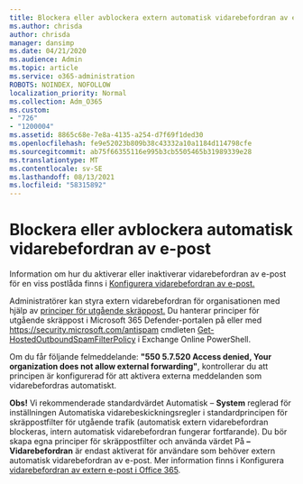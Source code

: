 ```yaml
---
title: Blockera eller avblockera extern automatisk vidarebefordran av e-post
ms.author: chrisda
author: chrisda
manager: dansimp
ms.date: 04/21/2020
ms.audience: Admin
ms.topic: article
ms.service: o365-administration
ROBOTS: NOINDEX, NOFOLLOW
localization_priority: Normal
ms.collection: Adm_O365
ms.custom:
- "726"
- "1200004"
ms.assetid: 8865c68e-7e8a-4135-a254-d7f69f1ded30
ms.openlocfilehash: fe9e52023b809b38c43332a10a1184d114798cfe
ms.sourcegitcommit: ab75f66355116e995b3cb5505465b31989339e28
ms.translationtype: MT
ms.contentlocale: sv-SE
ms.lasthandoff: 08/13/2021
ms.locfileid: "58315892"
---
```

# <a name="block-or-unblock-eternal-automatic-email-forwarding"></a>Blockera eller avblockera automatisk vidarebefordran av e-post

Information om hur du aktiverar eller inaktiverar vidarebefordran av e-post för en viss postlåda finns i [Konfigurera vidarebefordran av e-post.](https://docs.microsoft.com/microsoft-365/admin/email/configure-email-forwarding)

Administratörer kan styra extern vidarebefordran för organisationen med hjälp av [principer för utgående skräppost.](https://docs.microsoft.com/microsoft-365/security/office-365-security/configure-the-outbound-spam-policy) Du hanterar principer för utgående skräppost i Microsoft 365 Defender-portalen på eller med <https://security.microsoft.com/antispam> cmdleten [Get-HostedOutboundSpamFilterPolicy](https://docs.microsoft.com/powershell/module/exchange/get-hostedoutboundspamfilterpolicy) i Exchange Online PowerShell.

Om du får följande felmeddelande: **"550 5.7.520 Access denied, Your organization does not allow external forwarding"**, kontrollerar du att principen är konfigurerad för att aktivera externa meddelanden som vidarebefordras automatiskt.

**Obs!** Vi rekommenderade standardvärdet Automatisk –  **System** reglerad för inställningen Automatiska vidarebeskickningsregler i standardprincipen för skräppostfilter för utgående trafik (automatisk extern vidarebefordran blockeras, intern automatisk vidarebefordran fungerar fortfarande). Du bör skapa egna principer för skräppostfilter och använda värdet På **– Vidarebefordran** är endast aktiverat för användare som behöver extern automatisk vidarebefordran av e-post. Mer information finns i Konfigurera [vidarebefordran av extern e-post i Office 365](https://docs.microsoft.com/microsoft-365/security/office-365-security/external-email-forwarding).

